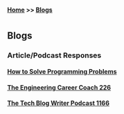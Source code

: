 #### [Home](https://joelmwatson.github.io) >> [Blogs](https://joelmwatson.github.io/blogs)

#

## Blogs

### Article/Podcast Responses

#### [How to Solve Programming Problems](https://joelmwatson.github.io/blogs/blog-01)

#### [The Engineering Career Coach 226](https://joelmwatson.github.io/blogs/blog-02)

#### [The Tech Blog Writer Podcast 1166](https://joelmwatson.github.io/blogs/blog-03)
